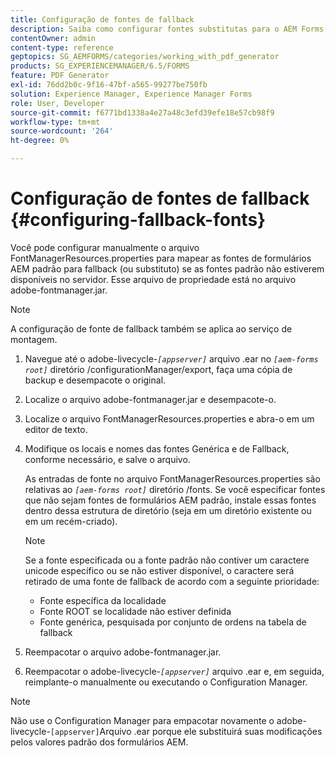 ```yaml
---
title: Configuração de fontes de fallback
description: Saiba como configurar fontes substitutas para o AEM Forms. Você pode usar o arquivo FontManagerResources.properties para mapear as fontes padrão para as fontes de fallback manualmente.
contentOwner: admin
content-type: reference
geptopics: SG_AEMFORMS/categories/working_with_pdf_generator
products: SG_EXPERIENCEMANAGER/6.5/FORMS
feature: PDF Generator
exl-id: 76dd2b0c-9f16-47bf-a565-99277be750fb
solution: Experience Manager, Experience Manager Forms
role: User, Developer
source-git-commit: f6771bd1338a4e27a48c3efd39efe18e57cb98f9
workflow-type: tm+mt
source-wordcount: '264'
ht-degree: 0%

---
```


# Configuração de fontes de fallback {#configuring-fallback-fonts}

Você pode configurar manualmente o arquivo FontManagerResources.properties para mapear as fontes de formulários AEM padrão para fallback (ou substituto) se as fontes padrão não estiverem disponíveis no servidor. Esse arquivo de propriedade está no arquivo adobe-fontmanager.jar.

>[!NOTE]
>
>A configuração de fonte de fallback também se aplica ao serviço de montagem.

1. Navegue até o adobe-livecycle-*`[appserver]`* arquivo .ear no *`[aem-forms root]`* diretório /configurationManager/export, faça uma cópia de backup e desempacote o original.
1. Localize o arquivo adobe-fontmanager.jar e desempacote-o.
1. Localize o arquivo FontManagerResources.properties e abra-o em um editor de texto.
1. Modifique os locais e nomes das fontes Genérica e de Fallback, conforme necessário, e salve o arquivo.

   As entradas de fonte no arquivo FontManagerResources.properties são relativas ao *`[aem-forms root]`* diretório /fonts. Se você especificar fontes que não sejam fontes de formulários AEM padrão, instale essas fontes dentro dessa estrutura de diretório (seja em um diretório existente ou em um recém-criado).

   >[!NOTE]
   >
   >Se a fonte especificada ou a fonte padrão não contiver um caractere unicode específico ou se não estiver disponível, o caractere será retirado de uma fonte de fallback de acordo com a seguinte prioridade:

   * Fonte específica da localidade
   * Fonte ROOT se localidade não estiver definida
   * Fonte genérica, pesquisada por conjunto de ordens na tabela de fallback

1. Reempacotar o arquivo adobe-fontmanager.jar.
1. Reempacotar o adobe-livecycle-*`[appserver]`* arquivo .ear e, em seguida, reimplante-o manualmente ou executando o Configuration Manager.

>[!NOTE]
>
>Não use o Configuration Manager para empacotar novamente o adobe-livecycle-`[appserver]`Arquivo .ear porque ele substituirá suas modificações pelos valores padrão dos formulários AEM.
